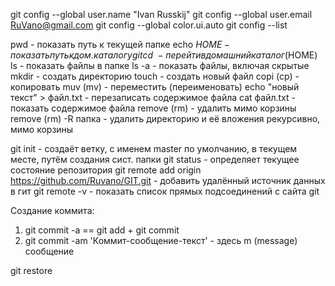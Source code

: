 git config --global user.name "Ivan Russkij"
git config --global user.email RuVano@gmail.com
git config --global color.ui.auto
git config --list


pwd														- показать путь к текущей папке
echo $HOME										- показать путь к дом. каталогу git
cd ~													- перейти в домашний каталог ($HOME)
ls														- показать файлы в папке
ls -a													- показать файлы, включая скрытые
mkdir													- создать директорию
touch													- создать новый файл
copi (cp)											- копировать
muv (mv)											- переместить (переименовать)
echo "новый текст" > файл.txt	- перезаписать содержимое файла
cat файл.txt									- показать содержимое файла
remove (rm)										- удалить мимо корзины
remove (rm) -R папка					- удалить директорию и её вложения рекурсивно, мимо корзины

git init											- создаёт  ветку, с именем master по умолчанию, в текущем месте, путём создания сист. папки
git status 										- определяет текущее состояние репозитория
git remote add origin https://github.com/Ruvano/GIT.git					- добавить удалённый источник данных в гит
git remote -v									- показать список прямых подсоединений с сайта git

Создание коммита:
1) git commit -a == git add <filename> + git commit
2) git commit -am 'Коммит-сообщение-текст'						- здесь m (message) сообщение

git restore